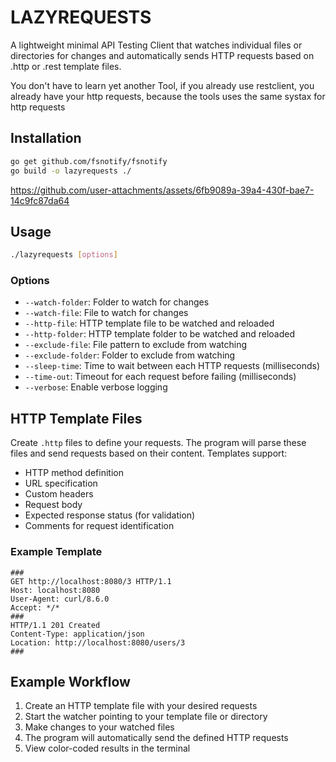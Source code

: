 # LAZYREQUESTS

A lightweight minimal API Testing Client that watches individual files or directories for changes and automatically sends HTTP requests based on .http or .rest template files.

You don't have to learn yet another Tool, if you already use restclient, you already have your http requests, because the tools uses the same systax for http requests

## Installation

```bash
go get github.com/fsnotify/fsnotify
go build -o lazyrequests ./

```


https://github.com/user-attachments/assets/6fb9089a-39a4-430f-bae7-14c9fc87da64


## Usage

```bash
./lazyrequests [options]
```

### Options

- `--watch-folder`: Folder to watch for changes
- `--watch-file`: File to watch for changes
- `--http-file`: HTTP template file to be watched and reloaded
- `--http-folder`: HTTP template folder to be watched and reloaded
- `--exclude-file`: File pattern to exclude from watching
- `--exclude-folder`: Folder to exclude from watching
- `--sleep-time`: Time to wait between each HTTP requests (milliseconds)
- `--time-out`: Timeout for each request before failing (milliseconds)
- `--verbose`: Enable verbose logging

## HTTP Template Files

Create `.http` files to define your requests. The program will parse these files and send requests based on their content. Templates support:

- HTTP method definition
- URL specification
- Custom headers
- Request body
- Expected response status (for validation)
- Comments for request identification

### Example Template

```http
###
GET http://localhost:8080/3 HTTP/1.1
Host: localhost:8080
User-Agent: curl/8.6.0
Accept: */*
###
HTTP/1.1 201 Created
Content-Type: application/json
Location: http://localhost:8080/users/3
###
```

## Example Workflow

1. Create an HTTP template file with your desired requests
2. Start the watcher pointing to your template file or directory
3. Make changes to your watched files
4. The program will automatically send the defined HTTP requests
5. View color-coded results in the terminal
